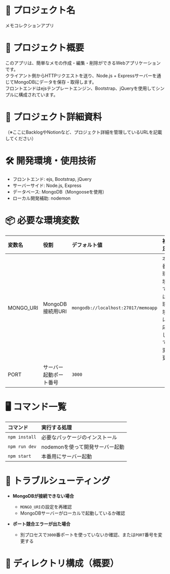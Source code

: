 # 📖 プロジェクト名  
メモコレクションアプリ  

# 📝 プロジェクト概要  
このアプリは、簡単なメモの作成・編集・削除ができるWebアプリケーションです。  
クライアント側からHTTPリクエストを送り、Node.js + Expressサーバーを通じてMongoDBにデータを保存・取得します。  
フロントエンドはejsテンプレートエンジン、Bootstrap、jQueryを使用してシンプルに構成されています。  

# 🔗 プロジェクト詳細資料  
（※ここにBacklogやNotionなど、プロジェクト詳細を管理しているURLを記載してください）

# 🛠️ 開発環境・使用技術  
- フロントエンド: ejs, Bootstrap, jQuery  
- サーバーサイド: Node.js, Express  
- データベース: MongoDB（Mongooseを使用）  
- ローカル開発補助: nodemon  

# 📦 必要な環境変数  
| 変数名 | 役割 | デフォルト値 | 補足 |
|:---|:---|:---|:---|
| MONGO_URI | MongoDB接続用URI | `mongodb://localhost:27017/memoapp` | 本番環境では環境に応じて変更 |
| PORT | サーバー起動ポート番号 | `3000` | |

# 🖥️ コマンド一覧  

| コマンド | 実行する処理 |
|:---|:---|
| `npm install` | 必要なパッケージのインストール |
| `npm run dev` | nodemonを使って開発サーバー起動 |
| `npm start` | 本番用にサーバー起動 |

# 🐛 トラブルシューティング  
- **MongoDBが接続できない場合**  
  - `MONGO_URI`の設定を再確認  
  - MongoDBサーバーがローカルで起動しているか確認  

- **ポート競合エラーが出た場合**  
  - 別プロセスで`3000`番ポートを使っていないか確認、または`PORT`番号を変更する  

# 📂 ディレクトリ構成（概要）  
